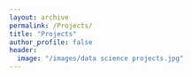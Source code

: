 ```yaml
---
layout: archive
permalink: /Projects/
title: "Projects"
author_profile: false
header:
  image: "/images/data science projects.jpg"
---
```

